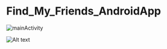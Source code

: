 # Find_My_Friends_AndroidApp
![mainActivity](https://user-images.githubusercontent.com/72797657/225968918-7826f2d0-5f63-46c2-86b4-5f2a5d240d58.png)



<img
  src="https://user-images.githubusercontent.com/72797657/225968918-7826f2d0-5f63-46c2-86b4-5f2a5d240d58.png"
  alt="Alt text"
  title="Optional title"
  style="display: inline-block; margin: 0 auto; max-width: 300px">
